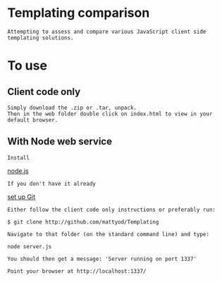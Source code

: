 # Templating comparison
    Attempting to assess and compare various JavaScript client side templating solutions.

# To use

## Client code only

    Simply download the .zip or .tar, unpack.
    Then in the web folder double click on index.html to view in your default browser.

## With Node web service

    Install 
[node.js](http://nodejs.org/)

    If you don't have it already 
[set up Git](http://help.github.com/win-set-up-git/)
    
    Either follow the client code only instructions or preferably run:
    
    $ git clone http://github.com/mattyod/Templating

    Navigate to that folder (on the standard command line) and type:
    
    node server.js

    You should then get a message: 'Server running on port 1337'

    Point your browser at http://localhost:1337/